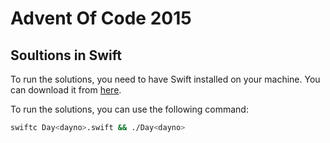 # Advent Of Code 2015

## Soultions in Swift

To run the solutions, you need to have Swift installed on your machine. You can download it from [here](https://swift.org/download/).

To run the solutions, you can use the following command:

```bash
swiftc Day<dayno>.swift && ./Day<dayno>
```
